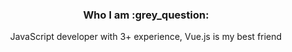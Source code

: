 <h3 align="center" >
  <b> Who I am :grey_question:</b>
</h3>
<p align="center">
JavaScript developer with 3+ experience, Vue.js is my best friend
<p>
